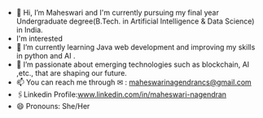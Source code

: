 - 👋 Hi, I’m Maheswari and I'm currently pursuing my final year Undergraduate degree(B.Tech. in Artificial Intelligence & Data Science) in India.
- I'm interested 
- 🌱 I’m currently learning Java web development and improving my skills in python and AI .
- 👀 I’m passionate about emerging technologies such as blockchain, AI ,etc., that are shaping our future.
- 📫 You can reach me through ✉ : maheswarinagendrancs@gmail.com
- 🖇️Linkedin Profile:www.linkedin.com/in/maheswari-nagendran
- 😄 Pronouns: She/Her


<!---
maheswari-tech/maheswari-tech is a ✨ special ✨ repository because its `README.md` (this file) appears on your GitHub profile.
You can click the Preview link to take a look at your changes.
--->
